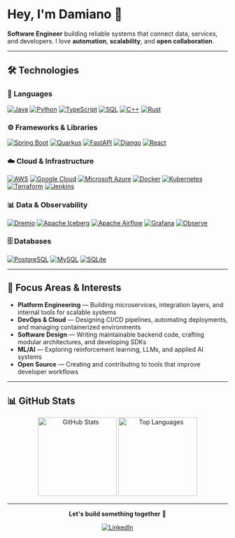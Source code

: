 # Hey, I'm Damiano 👋
**Software Engineer** building reliable systems that connect data, services, and developers.
I love **automation**, **scalability**, and **open collaboration**.

---

## 🛠️ Technologies

### 🧩 Languages
[![Java](https://img.shields.io/badge/Java-ED8B00?style=flat&logo=openjdk&logoColor=white)](#)
[![Python](https://img.shields.io/badge/Python-3776AB?style=flat&logo=python&logoColor=white)](#)
[![TypeScript](https://img.shields.io/badge/TypeScript-007ACC?style=flat&logo=typescript&logoColor=white)](#)
[![SQL](https://img.shields.io/badge/SQL-4479A1?style=flat&logoColor=white)](#)
[![C++](https://img.shields.io/badge/C++-00599C?style=flat&logo=cplusplus&logoColor=white)](#)
[![Rust](https://img.shields.io/badge/Rust-000000?style=flat&logo=rust&logoColor=white)](#)

### ⚙️ Frameworks & Libraries
[![Spring Boot](https://img.shields.io/badge/Spring_Boot-6DB33F?style=flat&logo=spring-boot&logoColor=white)](#)
[![Quarkus](https://img.shields.io/badge/Quarkus-4695EB?style=flat&logo=quarkus&logoColor=white)](#)
[![FastAPI](https://img.shields.io/badge/FastAPI-009688?style=flat&logo=fastapi&logoColor=white)](#)
[![Django](https://img.shields.io/badge/Django-092E20?style=flat&logo=django&logoColor=white)](#)
[![React](https://img.shields.io/badge/React-20232A?style=flat&logo=react&logoColor=61DAFB)](#)

### ☁️ Cloud & Infrastructure
[![AWS](https://custom-icon-badges.demolab.com/badge/AWS-%23FF9900.svg?logo=aws&logoColor=white)](#)
[![Google Cloud](https://img.shields.io/badge/Google_Cloud-4285F4?style=flat&logo=google-cloud&logoColor=white)](#)
[![Microsoft Azure](https://custom-icon-badges.demolab.com/badge/Microsoft%20Azure-0089D6?logo=msazure&logoColor=white)](#)
[![Docker](https://img.shields.io/badge/Docker-2496ED?style=flat&logo=docker&logoColor=white)](#)
[![Kubernetes](https://img.shields.io/badge/Kubernetes-326CE5?style=flat&logo=kubernetes&logoColor=white)](#)
[![Terraform](https://img.shields.io/badge/Terraform-7B42BC?style=flat&logo=terraform&logoColor=white)](#)
[![Jenkins](https://img.shields.io/badge/Jenkins-D24939?style=flat&logo=jenkins&logoColor=white)](#)

### 📊 Data & Observability
[![Dremio](https://custom-icon-badges.demolab.com/badge/Dremio-1B74B9?logo=dremio&logoColor=white)](#)
[![Apache Iceberg](https://img.shields.io/badge/Apache_Iceberg-005F87?style=flat&logo=apache&logoColor=white)](#)
[![Apache Airflow](https://img.shields.io/badge/Apache_Airflow-017CEE?style=flat&logo=apache-airflow&logoColor=white)](#)
[![Grafana](https://img.shields.io/badge/Grafana-F46800?style=flat&logo=grafana&logoColor=white)](#)
[![Observe](https://img.shields.io/badge/Observe-2C2C2C?style=flat&logo=observability&logoColor=white)](#)

### 🗄️ Databases
[![PostgreSQL](https://img.shields.io/badge/PostgreSQL-316192?style=flat&logo=postgresql&logoColor=white)](#)
[![MySQL](https://img.shields.io/badge/MySQL-4479A1?style=flat&logo=mysql&logoColor=white)](#)
[![SQLite](https://img.shields.io/badge/SQLite-%2307405e.svg?style=flat&logo=sqlite&logoColor=white)](#)

---

## 🚀 Focus Areas & Interests

- **Platform Engineering** — Building microservices, integration layers, and internal tools for scalable systems  
- **DevOps & Cloud** — Designing CI/CD pipelines, automating deployments, and managing containerized environments  
- **Software Design** — Writing maintainable backend code, crafting modular architectures, and developing SDKs  
- **ML/AI** — Exploring reinforcement learning, LLMs, and applied AI systems  
- **Open Source** — Creating and contributing to tools that improve developer workflows

---

## 📊 GitHub Stats

<div align="center">
  <img src="https://github-readme-stats.vercel.app/api?username=damiano1996&show_icons=true&theme=transparent&hide_border=true" alt="GitHub Stats" height="180" />
  <img src="https://github-readme-stats.vercel.app/api/top-langs/?username=damiano1996&layout=compact&theme=transparent&hide_border=true" alt="Top Languages" height="180" />
</div>

---

<div align="center">

**Let's build something together** 🚀

[![LinkedIn](https://custom-icon-badges.demolab.com/badge/LinkedIn-0A66C2?logo=linkedin-white&logoColor=fff)](https://www.linkedin.com/in/559374111/)

</div>
